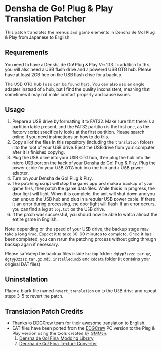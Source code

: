 Densha de Go! Plug & Play Translation Patcher
=======================================

This patch translates the menus and game elements in Densha de Go! Plug & Play from Japanese to English. 

Requirements
------------
You need to have a Densha de Go! Plug & Play Ver.1.13. In addition to this, you
will also need a USB flash drive and a powered USB OTG hub. Please have at
least 2GB free on the USB flash drive for a backup.

The USB OTG hub I use can be found [here](https://www.amazon.ca/gp/product/B07BDJN76M).
You can also use an angle adapter instead of a hub, but I find the quality
inconsistent, meaning that sometimes it may not make contact properly and cause
issues.

Usage
-----

1. Prepare a USB drive by formatting it to FAT32. Make sure that there is a
   partition table present, and the FAT32 partition is the first one, as the
   factory script specifically looks at the first partition. Please search
   online if you need instructions on how to do this.
2. Copy all of the files in this repository (including the `translation` folder) into the root of your USB drive. Eject the USB
   drive from your computer after it is finished copying.
3. Plug the USB drive into your USB OTG hub, then plug the hub into the micro
   USB port on the back of your Densha de Go! Plug & Play. Plug the power
   cable for your USB OTG hub into the hub and a USB power adapter.
4. Turn on your Densha de Go! Plug & Play.
5. The patching script will stop the game app and make a backup of your game
   files, then patch the game data files. While this is in progress, the door light will light. When it is complete, the unit
   will shut down and you can unplug the USB hub and plug in a regular USB
   power cable. If there is an error during processing, the door light will
   flash. If an error occurs, you can find a log at `log.txt` on the USB drive.
6. If the patch was successful, you should now be able to watch almost the entire game in English.

Note: depending on the speed of your USB drive, the backup stage may take a
long time. Expect it to take 30-60 minutes to complete. Once it has been
completed, you can rerun the patching process without going through backup
again if necessary. 

Please safekeep the backup files inside `backup` folder: `dgtyp3zzzz.tar.gz`,
`dgtyp3zzzz.tar.gz.md5`, `installed.md5` and `cddata` folder (it contains your original DAT files)


Uninstallation
--------------
Place a blank file named `revert_translation` on to the USB drive and repeat steps 3-5 to
revert the patch.

Translation Patch Credits
--------------
- Thanks to [DDGCrew](https://sites.google.com/view/ddgcrew/games/densha-de-go-final) team for their awesome translation to English.
- DAT files have been ported from the [DDGCrew](https://sites.google.com/view/ddgcrew/games/densha-de-go-final) PC version to the Plug & Play version using the tools created by [GMMan](https://github.com/GMMan):
  1. [Densha de Go! Final Modding Library](https://github.com/GMMan/libdgf) 
  2. [Densha de Go! Final Texture Converter](https://github.com/GMMan/dgf-texture-convert)
